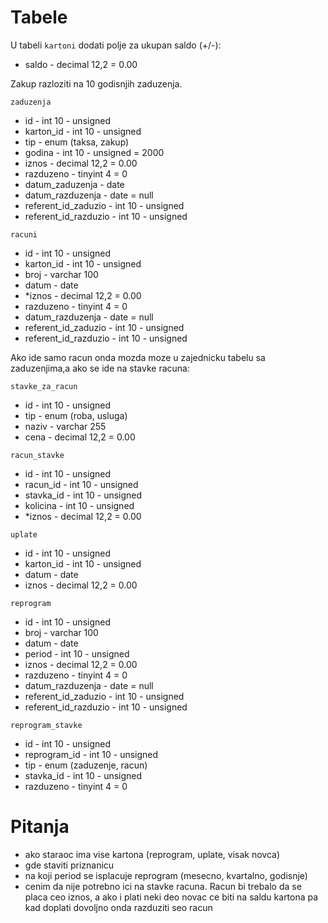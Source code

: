 # Tabele

U tabeli `kartoni` dodati polje za ukupan saldo (+/-):
- saldo - decimal 12,2 = 0.00

Zakup razloziti na 10 godisnjih zaduzenja.

`zaduzenja`
- id - int 10 - unsigned
- karton_id - int 10 - unsigned
- tip - enum (taksa, zakup)
- godina - int 10 - unsigned = 2000
- iznos - decimal 12,2 = 0.00
- razduzeno - tinyint 4 = 0
- datum_zaduzenja - date
- datum_razduzenja - date = null
- referent_id_zaduzio - int 10 - unsigned
- referent_id_razduzio - int 10 - unsigned

`racuni`
- id - int 10 - unsigned
- karton_id - int 10 - unsigned
- broj - varchar 100
- datum - date
- *iznos - decimal 12,2 = 0.00
- razduzeno - tinyint 4 = 0
- datum_razduzenja - date = null
- referent_id_zaduzio - int 10 - unsigned
- referent_id_razduzio - int 10 - unsigned

Ako ide samo racun onda mozda moze u zajednicku tabelu sa zaduzenjima,a ako se ide na stavke racuna:

`stavke_za_racun`
- id - int 10 - unsigned
- tip - enum (roba, usluga)
- naziv - varchar 255
- cena - decimal 12,2 = 0.00

`racun_stavke`
- id - int 10 - unsigned
- racun_id - int 10 - unsigned
- stavka_id - int 10 - unsigned
- kolicina - int 10 - unsigned
- *iznos - decimal 12,2 = 0.00

`uplate`
- id - int 10 - unsigned
- karton_id - int 10 - unsigned
- datum - date
- iznos - decimal 12,2 = 0.00

`reprogram`
- id - int 10 - unsigned
- broj - varchar 100
- datum - date
- period - int 10 - unsigned
- iznos - decimal 12,2 = 0.00
- razduzeno - tinyint 4 = 0
- datum_razduzenja - date = null
- referent_id_zaduzio - int 10 - unsigned
- referent_id_razduzio - int 10 - unsigned

`reprogram_stavke`
- id - int 10 - unsigned
- reprogram_id - int 10 - unsigned
- tip - enum (zaduzenje, racun)
- stavka_id - int 10 - unsigned
- razduzeno - tinyint 4 = 0

# Pitanja

- ako staraoc ima vise kartona (reprogram, uplate, visak novca)
- gde staviti priznanicu
- na koji period se isplacuje reprogram (mesecno, kvartalno, godisnje)
- cenim da nije potrebno ici na stavke racuna. Racun bi trebalo da se placa ceo iznos, a ako i plati neki deo novac ce biti na saldu kartona pa kad doplati dovoljno onda razduziti seo racun
